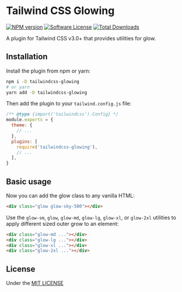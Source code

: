 # Tailwind CSS Glowing

[![NPM version][ico-version]][link-npm]
[![Software License][ico-license]](LICENSE)
[![Total Downloads][ico-downloads]][link-downloads]

A plugin for Tailwind CSS v3.0+ that provides utilities for glow.

## Installation

Install the plugin from npm or yarn:

```bash
npm i -D tailwindcss-glowing
# or yarn
yarn add -D tailwindcss-glowing
```

Then add the plugin to your `tailwind.config.js` file:

```js
/** @type {import('tailwindcss').Config} */
module.exports = {
  theme: {
    // ...
  },
  plugins: [
    require('tailwindcss-glowing'),
    // ...
  ],
}
```

## Basic usage

Now you can add the glow class to any vanilla HTML:

```html
<div class="glow glow-sky-500"></div>
```

Use the `glow-sm`, `glow`, `glow-md`, `glow-lg`, `glow-xl`, or `glow-2xl` utilities to apply different sized outer grow to an element:

```html
<div class="glow-md ..."></div>
<div class="glow-lg ..."></div>
<div class="glow-xl ..."></div>
<div class="glow-2xl ..."></div>
```

## License

Under the [MIT LICENSE](LICENSE.md)

[ico-version]: https://img.shields.io/npm/v/tailwindcss-glowing?style=flat-square
[ico-license]: https://img.shields.io/badge/license-MIT-brightgreen?style=flat-square
[ico-downloads]: https://img.shields.io/npm/dt/tailwindcss-glowing?style=flat-square

[link-npm]: https://www.npmjs.com/package/tailwindcss-glowing
[link-downloads]: https://www.npmjs.com/package/tailwindcss-glowing
